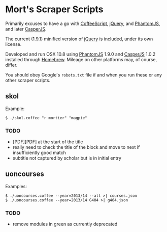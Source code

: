Mort's Scraper Scripts
======================

Primarily  excuses to have a go with [CoffeeScript][coffee], [jQuery][], and [PhantomJS][], and later [CasperJS][].

The current (1.9.1) minified version of [jQuery][] is included, under its own license.
 
Developed and run OSX 10.8 using [PhantomJS][] 1.9.0 and [CasperJS][] 1.0.2 installed through [Homebrew](http://mxcl.github.com/homebrew/). Mileage on other platforms may, of course, differ.

You should obey Google's `robots.txt` file if and when you run these or any other scraper scripts.

[PhantomJS]: http://phantomjs.org/
[CasperJS]: http://casperjs.org/
[coffee]: http://coffeescript.org/
[jQuery]: http://jquery.com/


skol
----

Example:

    $ ./skol.coffee "r mortier" "magpie"

### TODO

+ \[PDF]\[PDF] at the start of the title
+ really need to check the title of the block and move to next if insufficiently good match
+ subtitle not captured by scholar but is in initial entry


uoncourses
----------

Examples:

    $ ./uoncourses.coffee --year=2013/14 --all >| courses.json
    $ ./uoncourses.coffee --year=2013/14 G404 >| g404.json

### TODO

+ remove modules in green as currently deprecated

